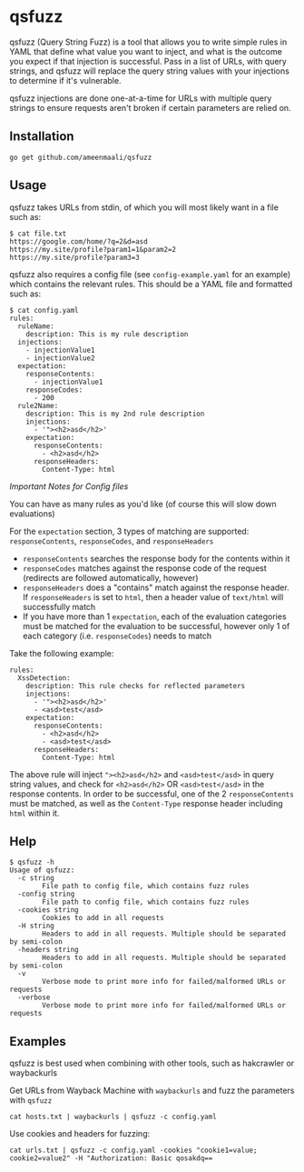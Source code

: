 # qsfuzz

qsfuzz (Query String Fuzz) is a tool that allows you to write simple rules in YAML that define what value you want to
inject, and what is the outcome you expect if that injection is successful. Pass in a list of URLs, with query strings,
and qsfuzz will replace the query string values with your injections to determine if it's vulnerable.

qsfuzz injections are done one-at-a-time for URLs with multiple query strings to ensure requests aren't broken if certain
parameters are relied on.

## Installation
```
go get github.com/ameenmaali/qsfuzz
```

## Usage
qsfuzz takes URLs from stdin, of which you will most likely want in a file such as:
```
$ cat file.txt
https://google.com/home/?q=2&d=asd
https://my.site/profile?param1=1&param2=2
https://my.site/profile?param3=3
```

qsfuzz also requires a config file (see `config-example.yaml` for an example) which contains the relevant rules. This 
should be a YAML file and formatted such as:

```
$ cat config.yaml
rules:
  ruleName:
    description: This is my rule description
  injections:
    - injectionValue1
    - injectionValue2
  expectation:
    responseContents:
      - injectionValue1
    responseCodes:
      - 200
  rule2Name:
    description: This is my 2nd rule description
    injections:
      - '"><h2>asd</h2>'
    expectation:
      responseContents:
        - <h2>asd</h2>
      responseHeaders:
        Content-Type: html
```

*Important Notes for Config files*

You can have as many rules as you'd like (of course this will slow down evaluations)

For the `expectation` section, 3 types of matching are supported: `responseContents`, `responseCodes`, and `responseHeaders`
  - `responseContents` searches the response body for the contents within it
  - `responseCodes` matches against the response code of the request (redirects are followed automatically, however)
  - `responseHeaders` does a "contains" match against the response header. If `responseHeaders` is set to `html`, then a header value of `text/html` will successfully match
  - If you have more than 1 `expectation`, each of the evaluation categories must be matched for the evaluation to be successful, however only 1 of each category (i.e. `responseCodes`) needs to match

Take the following example:

```
rules:
  XssDetection:
    description: This rule checks for reflected parameters
    injections:
      - '"><h2>asd</h2>'
      - <asd>test</asd>
    expectation:
      responseContents:
        - <h2>asd</h2>
        - <asd>test</asd>
      responseHeaders:
        Content-Type: html
```

The above rule will inject `"><h2>asd</h2>` and `<asd>test</asd>` in query string values, and check for `<h2>asd</h2>` OR `<asd>test</asd>` in the response contents.
In order to be successful, one of the 2 `responseContents` must be matched, as well as the `Content-Type` response header including `html` within it.

## Help
```
$ qsfuzz -h
Usage of qsfuzz:
  -c string
    	File path to config file, which contains fuzz rules
  -config string
    	File path to config file, which contains fuzz rules
  -cookies string
    	Cookies to add in all requests
  -H string
    	Headers to add in all requests. Multiple should be separated by semi-colon
  -headers string
    	Headers to add in all requests. Multiple should be separated by semi-colon
  -v	
        Verbose mode to print more info for failed/malformed URLs or requests
  -verbose
    	Verbose mode to print more info for failed/malformed URLs or requests
```

## Examples

qsfuzz is best used when combining with other tools, such as hakcrawler or waybackurls

Get URLs from Wayback Machine with `waybackurls` and fuzz the parameters with `qsfuzz`

`cat hosts.txt | waybackurls | qsfuzz -c config.yaml`

Use cookies and headers for fuzzing:

`cat urls.txt | qsfuzz -c config.yaml -cookies "cookie1=value; cookie2=value2" -H "Authorization: Basic qosakdq==`
